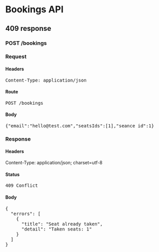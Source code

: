 # Bookings API

## 409 response

### POST /bookings
### Request

#### Headers

<pre>Content-Type: application/json</pre>

#### Route

<pre>POST /bookings</pre>

#### Body

<pre>{"email":"hello@test.com","seatsIds":[1],"seance_id":1}</pre>

### Response

#### Headers

Content-Type: application/json; charset=utf-8</pre>

#### Status

<pre>409 Conflict</pre>

#### Body

<pre>{
  "errors": [
    {
      "title": "Seat already taken",
      "detail": "Taken seats: 1"
    }
  ]
}</pre>
